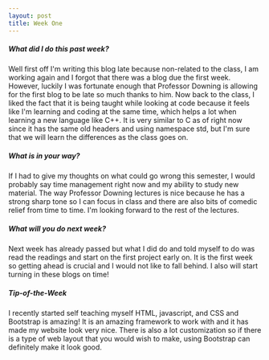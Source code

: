 ```yaml
---
layout: post
title: Week One
---
```


##### What did I do this past week?
Well first off I'm writing this blog late because non-related to the class, I am working again and I forgot that there was a 
blog due the first week. However, luckily I was fortunate enough that Professor Downing is allowing for the first blog to be
late so much thanks to him. Now back to the class, I liked the fact that it is being taught while looking at code because it
feels like I'm learning and coding at the same time, which helps a lot when learning a new language like C++. It is very similar 
to C as of right now since it has the same old headers and using namespace std, but I'm sure that we will learn the differences
as the class goes on.

##### What is in your way?
If I had to give my thoughts on what could go wrong this semester, I would probably say time management right now and my 
ability to study new material. The way Professor Downing lectures is nice because he has a strong sharp tone so I can focus
in class and there are also bits of comedic relief from time to time. I'm looking forward to the rest of the lectures.

##### What will you do next week?
Next week has already passed but what I did do and told myself to do was read the readings and start on the first project early
on. It is the first week so getting ahead is crucial and I would not like to fall behind. I also will start turning in these blogs
on time!

##### Tip-of-the-Week
I recently started self teaching myself HTML, javascript, and CSS and Bootstrap is amazing! It is an amazing framework to 
work with and it has made my website look very nice. There is also a lot customization so if there is a type of web layout
that you would wish to make, using Bootstrap can definitely make it look good.
